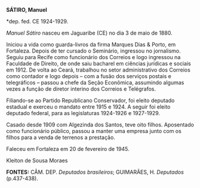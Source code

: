 **SÁTIRO, Manuel**

\*dep. fed. CE 1924-1929.

*Manuel Sátiro* nasceu em Jaguaribe (CE) no dia 3 de maio de 1880.

Iniciou a vida como guarda-livros da firma Marques Dias & Porto, em
Fortaleza. Depois de ter cursado o Seminário, ingressou no jornalismo.
Seguiu para Recife como funcionário dos Correios e logo ingressou na
Faculdade de Direito, de onde saiu bacharel em ciências jurídicas e
sociais em 1912. De volta ao Ceará, trabalhou no setor administrativo
dos Correios como contador e logo depois – com a fusão dos serviços
postais e telegráficos – passou a chefe da Seção Econômica, assumindo
algumas vezes a função de diretor interino dos Correios e Telégrafos.

Filiando-se ao Partido Republicano Conservador, foi eleito deputado
estadual e exerceu o mandato entre 1915 e 1924. A seguir foi eleito
deputado federal, para as legislaturas 1924-1926 e 1927-1929.

Casado desde 1909 com Algezinda dos Santos, teve oito filhos. Aposentado
como funcionário público, passou a manter uma empresa junto com os
filhos para a venda de terrenos a prestação.

Faleceu em Fortaleza em 20 de fevereiro de 1945.

Kleiton de Sousa Moraes

**FONTES:** CÂM. DEP. *Deputados brasileiros*; GUIMARÃES, H. *Deputados*
(p.437-438).
